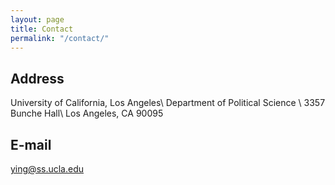 ```yaml
---
layout: page
title: Contact
permalink: "/contact/"
---
```



## Address
University of California, Los Angeles\\
Department of Political Science \\
3357 Bunche Hall\\
Los Angeles, CA 90095



## E-mail
ying@ss.ucla.edu
